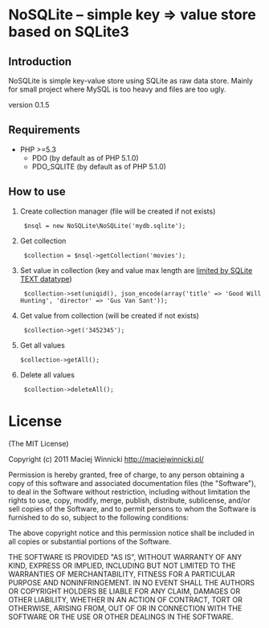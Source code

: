 # NoSQLite – simple key => value store based on SQLite3

## Introduction

NoSQLite is simple key-value store using SQLite as raw data store. Mainly for small project where MySQL is too heavy and files are too ugly.

version 0.1.5

## Requirements

- PHP >=5.3
    - PDO (by default as of PHP 5.1.0)
    - PDO_SQLITE (by default as of PHP 5.1.0)

## How to use

1. Create collection manager (file will be created if not exists)

        $nsql = new NoSQLite\NoSQLite('mydb.sqlite');

2. Get collection

        $collection = $nsql->getCollection('movies');

3. Set value in collection (key and value max length are [limited by SQLite TEXT datatype](http://sqlite.org/limits.html#max_length))

        $collection->set(uniqid(), json_encode(array('title' => 'Good Will Hunting', 'director' => 'Gus Van Sant'));

4. Get value from collection (will be created if not exists)

        $collection->get('3452345');

5.  Get all values

        $collection->getAll();

6. Delete all values

        $collection->deleteAll();

# License

(The MIT License)

Copyright (c) 2011 Maciej Winnicki <http://maciejwinnicki.pl/>

Permission is hereby granted, free of charge, to any person obtaining a copy of this software and associated documentation files (the "Software"), to deal in the Software without restriction, including without limitation the rights to use, copy, modify, merge, publish, distribute, sublicense, and/or sell copies of the Software, and to permit persons to whom the Software is furnished to do so, subject to the following conditions:

The above copyright notice and this permission notice shall be included in all copies or substantial portions of the Software.

THE SOFTWARE IS PROVIDED "AS IS", WITHOUT WARRANTY OF ANY KIND, EXPRESS OR IMPLIED, INCLUDING BUT NOT LIMITED TO THE WARRANTIES OF MERCHANTABILITY, FITNESS FOR A PARTICULAR PURPOSE AND NONINFRINGEMENT. IN NO EVENT SHALL THE AUTHORS OR COPYRIGHT HOLDERS BE LIABLE FOR ANY CLAIM, DAMAGES OR OTHER LIABILITY, WHETHER IN AN ACTION OF CONTRACT, TORT OR OTHERWISE, ARISING FROM, OUT OF OR IN CONNECTION WITH THE SOFTWARE OR THE USE OR OTHER DEALINGS IN THE SOFTWARE.